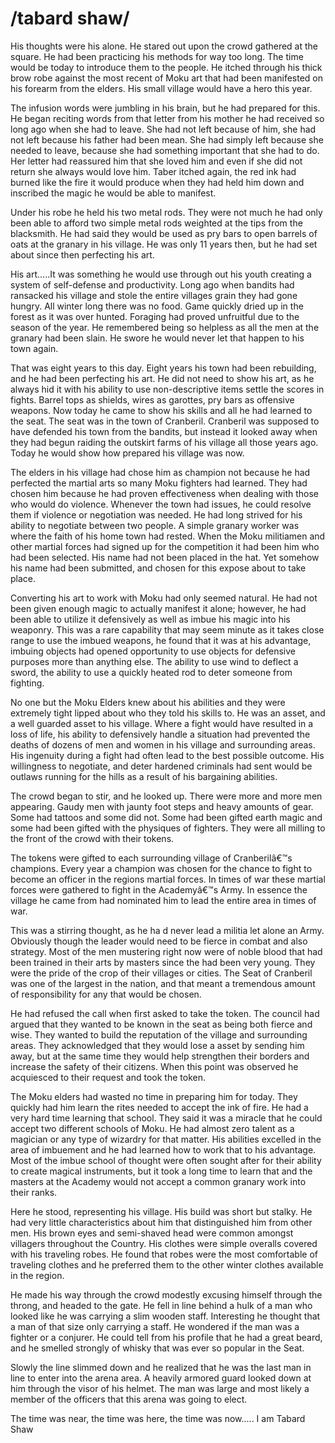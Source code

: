 /tabard shaw/
===========

His thoughts were his alone. He stared out upon the crowd gathered at the square. He had been practicing his methods for way too long. The time would be today to introduce them to the people. He itched through his thick brow robe against the most recent of Moku art that had been manifested on his forearm from the elders. His small village would have a hero this year.

The infusion words were jumbling in his brain, but he had prepared for this. He began reciting words from that letter from his mother he had received so long ago when she had to leave. She had not left because of him, she had not left because his father had been mean. She had simply left because she needed to leave, because she had something important that she had to do. Her letter had reassured him that she loved him and even if she did not return she always would love him. Taber itched again, the red ink had burned like the fire it would produce when they had held him down and inscribed the magic he would be able to manifest.

Under his robe he held his two metal rods. They were not much he had only been able to afford two simple metal rods weighted at the tips from the blacksmith. He had said they would be used as pry bars to open barrels of oats at the granary in his village. He was only 11 years then, but he had set about since then perfecting his art.

His art.....It was something he would use through out his youth creating a system of self-defense and productivity. Long ago when bandits had ransacked his village and stole the entire villages grain they had gone hungry. All winter long there was no food. Game quickly dried up in the forest as it was over hunted. Foraging had proved unfruitful due to the season of the year. He remembered being so helpless as all the men at the granary had been slain. He swore he would never let that happen to his town again.

That was eight years to this day. Eight years his town had been rebuilding, and he had been perfecting his art. He did not need to show his art, as he always hid it with his ability to use non-descriptive items settle the scores in fights. Barrel tops as shields, wires as garottes, pry bars as offensive weapons. Now today he came to show his skills and all he had learned to the seat. The seat was in the town of Cranberil. Cranberil was supposed to have defended his town from the bandits, but instead it looked away when they had begun raiding the outskirt farms of his village all those years ago. Today he would show how prepared his village was now.

The elders in his village had chose him as champion not because he had perfected the martial arts so many Moku fighters had learned. They had chosen him because he had proven effectiveness when dealing with those who would do violence. Whenever the town had issues, he could resolve them if violence or negotiation was needed. He had long strived for his ability to negotiate between two people. A simple granary worker was where the faith of his home town had rested. When the Moku militiamen and other martial forces had signed up for the competition it had been him who had been selected. His name had not been placed in the hat. Yet somehow his name had been submitted, and chosen for this expose about to take place.

Converting his art to work with Moku had only seemed natural. He had not been given enough magic to actually manifest it alone; however, he had been able to utilize it defensively as well as imbue his magic into his weaponry. This was a rare capability that may seem minute as it takes close range to use the imbued weapons, he found that it was at his advantage, imbuing objects had opened opportunity to use objects for defensive purposes more than anything else. The ability to use wind to deflect a sword, the ability to use a quickly heated rod to deter someone from fighting.

No one but the Moku Elders knew about his abilities and they were extremely tight lipped about who they told his skills to. He was an asset, and a well guarded asset to his village. Where a fight would have resulted in a loss of life, his ability to defensively handle a situation had prevented the deaths of dozens of men and women in his village and surrounding areas. His ingenuity during a fight had often lead to the best possible outcome. His willingness to negotiate, and deter hardened criminals had sent would be outlaws running for the hills as a result of his bargaining abilities.

The crowd began to stir, and he looked up. There were more and more men appearing. Gaudy men with jaunty foot steps and heavy amounts of gear. Some had tattoos and some did not. Some had been gifted earth magic and some had been gifted with the physiques of fighters. They were all milling to the front of the crowd with their tokens.

The tokens were gifted to each surrounding village of Cranberilâ€™s champions. Every year a champion was chosen for the chance to fight to become an officer in the regions martial forces. In times of war these martial forces were gathered to fight in the Academyâ€™s Army. In essence the village he came from had nominated him to lead the entire area in times of war.

This was a stirring thought, as he ha d never lead a militia let alone an Army. Obviously though the leader would need to be fierce in combat and also strategy. Most of the men mustering right now were of noble blood that had been trained in their arts by masters since the had been very young. They were the pride of the crop of their villages or cities. The Seat of Cranberil was one of the largest in the nation, and that meant a tremendous amount of responsibility for any that would be chosen.

He had refused the call when first asked to take the token. The council had argued that they wanted to be known in the seat as being both fierce and wise. They wanted to build the reputation of the village and surrounding areas. They acknowledged that they would lose a asset by sending him away, but at the same time they would help strengthen their borders and increase the safety of their citizens. When this point was observed he acquiesced to their request and took the token.

The Moku elders had wasted no time in preparing him for today. They quickly had him learn the rites needed to accept the ink of fire. He had a very hard time learning that school. They said it was a miracle that he could accept two different schools of Moku. He had almost zero talent as a magician or any type of wizardry for that matter. His abilities excelled in the area of imbuement and he had learned how to work that to his advantage. Most of the imbue school of thought were often sought after for their ability to create magical instruments, but it took a long time to learn that and the masters at the Academy would not accept a common granary work into their ranks.

Here he stood, representing his village. His build was short but stalky. He had very little characteristics about him that distinguished him from other men. His brown eyes and semi-shaved head were common amongst villagers throughout the Country. His clothes were simple overalls covered with his traveling robes. He found that robes were the most comfortable of traveling clothes and he preferred them to the other winter clothes available in the region.

He made his way through the crowd modestly excusing himself through the throng, and headed to the gate. He fell in line behind a hulk of a man who looked like he was carrying a slim wooden staff. Interesting he thought that a man of that size only carrying a staff. He wondered if the man was a fighter or a conjurer. He could tell from his profile that he had a great beard, and he smelled strongly of whisky that was ever so popular in the Seat.

Slowly the line slimmed down and he realized that he was the last man in line to enter into the arena area. A heavily armored guard looked down at him through the visor of his helmet. The man was large and most likely a member of the officers that this arena was going to elect.

The time was near, the time was here, the time was now..... I am Tabard Shaw
